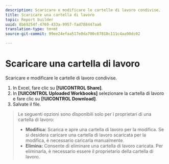 ```yaml
---
description: Scaricare e modificare le cartelle di lavoro condivise.
title: Scaricare una cartella di lavoro
topic: Report builder
uuid: 8b69254f-4769-433a-9957-fad788447aa6
translation-type: tm+mt
source-git-commit: 99ee24efaa517e8da700c67818c111c4aa90dc02

---
```



# Scaricare una cartella di lavoro

Scaricare e modificare le cartelle di lavoro condivise.

1. In Excel, fare clic su **[!UICONTROL Share]**.
1. In **[!UICONTROL Uploaded Workbooks]** selezionare la cartella di lavoro e fare clic su **[!UICONTROL Download]**.
1. Salvate il file.
>Le seguenti opzioni sono disponibili solo per i proprietari di una cartella di lavoro:
>
>* **Modifica:** Scarica e apre una cartella di lavoro per la modifica. Se si desidera caricare una cartella di lavoro scaricata per la modifica, è necessario caricarla manualmente.
>* **Elimina:** Consente di eliminare una cartella di lavoro caricata. Per eliminarla, è necessario essere il proprietario della cartella di lavoro.
>


